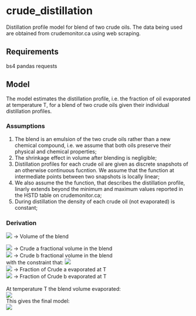 # crude_distillation
Distillation profile model for blend of two crude oils. The data being used are obtained from crudemonitor.ca using web scraping.

## Requirements
bs4
pandas
requests



## Model
The model estimates the distillation profile, i.e. the fraction of oil evaporated at temperature T, for a blend of two crude oils given their individual distillation profiles.

### Assumptions
1. The blend is an emulsion of the two crude oils rather than a new chemical compound, i.e. we assume that both oils preserve their physical and chemical properties;
2. The shrinkage effect in volume after blending is negligible;
3. Distillation profiles for each crude oil are given as discrete snapshots of an otherwise continuous fucntion. We assume that the function at intermediate points between two snapshots is locally linear;
4. We also assume the the function, that describes the distillation profile, linarly extends beyond the minimum and maximum values reported in the HSTD table on crudemonitor.ca;
5. During distillation the density of each crude oil (not evaporated) is constant;

### Derivation

<img src="https://render.githubusercontent.com/render/math?math=V">   -> Volume of the blend<br>

<img src="https://render.githubusercontent.com/render/math?math=f_{V,a}"> -> Crude a fractional volume in the blend<br>
<img src="https://render.githubusercontent.com/render/math?math=f_{V,b}"> -> Crude b fractional volume in the blend<br>
with the constraint that:
<img src="https://render.githubusercontent.com/render/math?math=f_{V,a}+f_{V,b} = 1">
<br>
<img src="https://render.githubusercontent.com/render/math?math=\alpha_a(T)"> -> Fraction of Crude a evaporated at T<br>
<img src="https://render.githubusercontent.com/render/math?math=\alpha_b(T)"> -> Fraction of Crude b evaporated at T<br>
<br>
At temperature T the blend volume evaporated:<br>
    <img src="https://render.githubusercontent.com/render/math?math=V(T)=\left[\alpha_a(T)f_{V,a}\+\alpha_b(T)(1-f_{V,a})\right]V"><br>
This gives the final model:<br>
    <img src="https://render.githubusercontent.com/render/math?math=\alpha(T)=\left[\alpha_a(T)f_{V,a}\+\alpha_b(T)(1-f_{V,a})\right]"><br>
<br>

